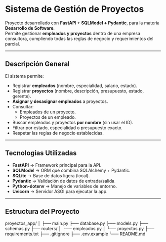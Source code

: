 # Sistema de Gestión de Proyectos

Proyecto desarrollado con **FastAPI + SQLModel + Pydantic**, para la materia **Desarrollo de Software**.  
Permite gestionar **empleados y proyectos** dentro de una empresa consultora, cumpliendo todas las reglas de negocio y requerimientos del parcial.

---

## Descripción General

El sistema permite:
- Registrar **empleados** (nombre, especialidad, salario, estado).
- Registrar **proyectos** (nombre, descripción, presupuesto, estado, gerente).
- **Asignar y desasignar empleados** a proyectos.
- Consultar:
  - Empleados de un proyecto.
  - Proyectos de un empleado.
- Buscar empleados y proyectos **por nombre** (sin usar el ID).
- Filtrar por estado, especialidad o presupuesto exacto.
- Respetar las reglas de negocio establecidas.

---

## Tecnologías Utilizadas

- **FastAPI** → Framework principal para la API.
- **SQLModel** → ORM que combina SQLAlchemy + Pydantic.
- **SQLite** → Base de datos ligera (local).
- **Pydantic** → Validación de datos de entrada/salida.
- **Python-dotenv** → Manejo de variables de entorno.
- **Uvicorn** → Servidor ASGI para ejecutar la app.

---

## Estructura del Proyecto

proyectos_app/
│
├── main.py
├── database.py
├── models.py
├── schemas.py
├── routers/
│ ├── empleados.py
│ └── proyectos.py
├── requirements.txt
├── .gitignore
├── .env.example
└── README.md